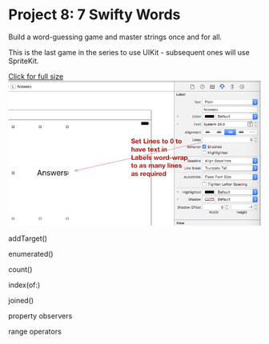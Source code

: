 # Project 8: 7 Swifty Words

Build a word-guessing game and master strings once and for all.

This is the last game in the series to use UIKit - subsequent ones will use SpriteKit.

[Click for full size](https://raw.githubusercontent.com/dlcmh/ios-playground/hws-08-swifty-words/1.png)
![Lines = 0 lets text in Labels word-wrap](1.png "Lines = 0 lets text in Labels word-wrap")

addTarget()

enumerated()

count()

index(of:)

joined()

property observers

range operators
